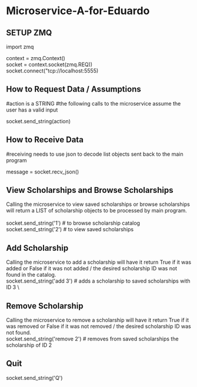 # Microservice-A-for-Eduardo

## SETUP ZMQ

import zmq

context = zmq.Context() \
socket = context.socket(zmq.REQ)) \
socket.connect("tcp://localhost:5555) 

## How to Request Data / Assumptions
#action is a STRING
#the following calls to the microservice assume the user has a valid input

socket.send_string(action)    

## How to Receive Data
#receiving needs to use json to decode list objects sent back to the main program 

message = socket.recv_json()      

## View Scholarships and Browse Scholarships
Calling the microservice to view saved scholarships or browse scholarships
will return a LIST of scholarship objects to be processed by main program. \
\
socket.send_string('1')  # to browse scholarship catalog \
socket.send_string('2')  # to view saved scholarships

## Add Scholarship
Calling the microservice to add a scholarship will have it return True if it was added or False if it was not added / the desired scholarship ID was not found in the catalog. \
socket.send_string('add 3') # adds a scholarship to saved scholarships with ID 3 \

## Remove Scholarship
Calling the microservice to remove a scholarship will have it return True if it was removed or False if it was not removed / the desired scholarship ID was not found. \
socket.send_string('remove 2') # removes from saved scholarships the scholarship of ID 2 

## Quit
socket.send_string('Q')
